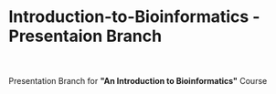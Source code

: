 # Introduction-to-Bioinformatics - Presentaion Branch

<br><br>Presentation Branch for <strong>"An Introduction to Bioinformatics"</strong> Course
